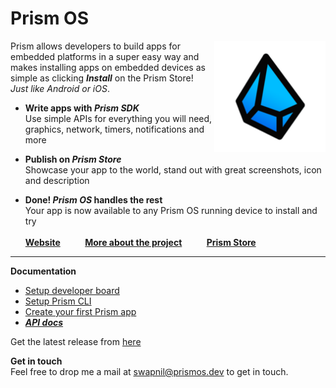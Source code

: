 # Prism OS

<img src="https://github.com/prism-os/prism-os.github.io/raw/master/apple-touch-icon.png" align="right"
     title="Prism logo" width="178" height="178">

Prism allows developers to build apps for embedded platforms in a super easy way and makes installing apps on embedded devices as simple as clicking ***Install*** on the Prism Store!  
*Just like Android or iOS*.

* **Write apps with *Prism SDK***  
  Use simple APIs for everything you will need, graphics, network, timers, notifications and more

* **Publish on *Prism Store***  
  Showcase your app to the world, stand out with great screenshots, icon and description

* **Done! *Prism OS* handles the rest**  
  Your app is now available to any Prism OS running device to install and try
<br></br>
[**Website**](https://prismos.dev)
&nbsp;&nbsp;&nbsp;&nbsp;&nbsp;&nbsp;&nbsp;&nbsp;
[**More about the project**](https://prismos.dev/the-goal)
&nbsp;&nbsp;&nbsp;&nbsp;&nbsp;&nbsp;&nbsp;&nbsp;
[**Prism Store**](https://store.prismos.dev)

---

**Documentation**
* [Setup developer board](https://prismos.dev/docs)
* [Setup Prism CLI](https://prismos.dev/docs/setup-prism-cli)
* [Create your first Prism app](https://prismos.dev/docs/create-first-app)
* [***API docs***](https://prismos.dev/docs/app-structure)

Get the latest release from [here](https://github.com/prism-os/os/releases)

**Get in touch**  
Feel free to drop me a mail at swapnil@prismos.dev to get in touch.
